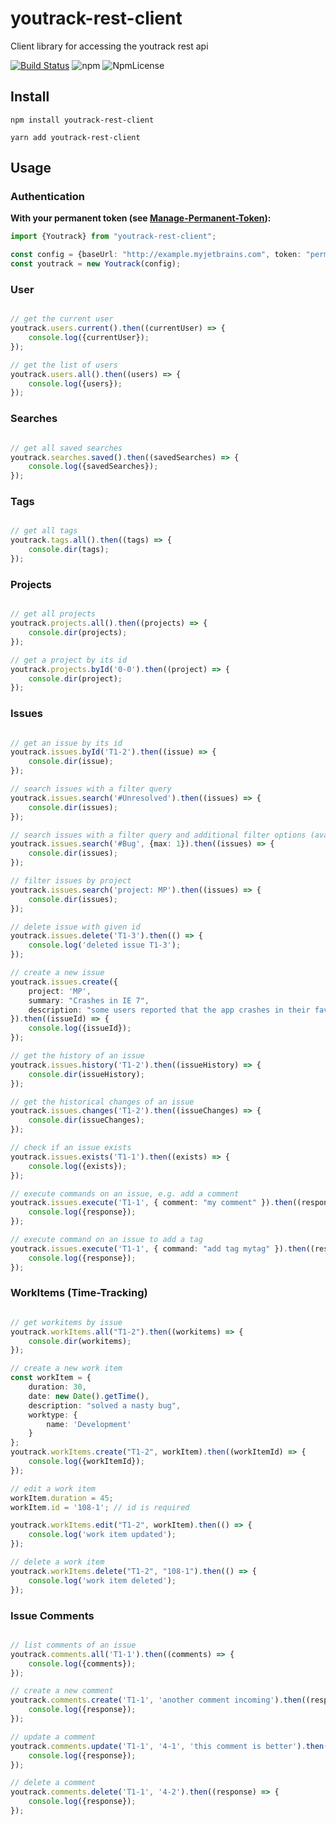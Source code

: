 # youtrack-rest-client
Client library for accessing the youtrack rest api

[![Build Status](https://travis-ci.com/shanehofstetter/youtrack-rest-client.svg?branch=master)](https://travis-ci.com/shanehofstetter/youtrack-rest-client)
![npm](https://img.shields.io/npm/v/youtrack-rest-client.svg)
![NpmLicense](https://img.shields.io/npm/l/youtrack-rest-client.svg)


## Install
```
npm install youtrack-rest-client
```
```
yarn add youtrack-rest-client
```


## Usage

### Authentication

**With your permanent token (see [Manage-Permanent-Token](https://www.jetbrains.com/help/youtrack/incloud/Manage-Permanent-Token.html)):**
```typescript
import {Youtrack} from "youtrack-rest-client";

const config = {baseUrl: "http://example.myjetbrains.com", token: "perm:your-token"};
const youtrack = new Youtrack(config);
```

### User

```typescript

// get the current user
youtrack.users.current().then((currentUser) => {
    console.log({currentUser});
});

// get the list of users
youtrack.users.all().then((users) => {
    console.log({users});
});

```

### Searches
```typescript

// get all saved searches
youtrack.searches.saved().then((savedSearches) => {
    console.log({savedSearches});
});

```

### Tags
```typescript

// get all tags
youtrack.tags.all().then((tags) => {
    console.dir(tags);
});

```

### Projects
```typescript

// get all projects
youtrack.projects.all().then((projects) => {
    console.dir(projects);
});

// get a project by its id
youtrack.projects.byId('0-0').then((project) => {
    console.dir(project);
});

```

### Issues
```typescript

// get an issue by its id
youtrack.issues.byId('T1-2').then((issue) => {
    console.dir(issue);
});

// search issues with a filter query
youtrack.issues.search('#Unresolved').then((issues) => {
    console.dir(issues);
});

// search issues with a filter query and additional filter options (available are: max, with, after)
youtrack.issues.search('#Bug', {max: 1}).then((issues) => {
    console.dir(issues);
});

// filter issues by project
youtrack.issues.search('project: MP').then((issues) => {
    console.dir(issues);
});

// delete issue with given id
youtrack.issues.delete('T1-3').then(() => {
    console.log('deleted issue T1-3');
});

// create a new issue
youtrack.issues.create({
    project: 'MP',
    summary: "Crashes in IE 7",
    description: "some users reported that the app crashes in their favorite browser."
}).then((issueId) => {
    console.log({issueId});
});

// get the history of an issue
youtrack.issues.history('T1-2').then((issueHistory) => {
    console.dir(issueHistory);
});

// get the historical changes of an issue
youtrack.issues.changes('T1-2').then((issueChanges) => {
    console.dir(issueChanges);
});

// check if an issue exists
youtrack.issues.exists('T1-1').then((exists) => {
    console.log({exists});
});

// execute commands on an issue, e.g. add a comment
youtrack.issues.execute('T1-1', { comment: "my comment" }).then((response) => {
    console.log({response});
});

// execute command on an issue to add a tag
youtrack.issues.execute('T1-1', { command: "add tag mytag" }).then((response) => {
    console.log({response});
});
```

### WorkItems (Time-Tracking)
```typescript

// get workitems by issue
youtrack.workItems.all("T1-2").then((workitems) => {
    console.dir(workitems);
});

// create a new work item
const workItem = {
    duration: 30,
    date: new Date().getTime(),
    description: "solved a nasty bug",
    worktype: {
        name: 'Development'
    }
};
youtrack.workItems.create("T1-2", workItem).then((workItemId) => {
    console.log({workItemId});
});

// edit a work item
workItem.duration = 45;
workItem.id = '108-1'; // id is required

youtrack.workItems.edit("T1-2", workItem).then(() => {
    console.log('work item updated');
});

// delete a work item
youtrack.workItems.delete("T1-2", "108-1").then(() => {
    console.log('work item deleted');
});

```

### Issue Comments

```typescript

// list comments of an issue
youtrack.comments.all('T1-1').then((comments) => {
    console.log({comments});
});

// create a new comment
youtrack.comments.create('T1-1', 'another comment incoming').then((response) => {
    console.log({response});
});

// update a comment
youtrack.comments.update('T1-1', '4-1', 'this comment is better').then((response) => {
    console.log({response});
});

// delete a comment
youtrack.comments.delete('T1-1', '4-2').then((response) => {
    console.log({response});
});
```
